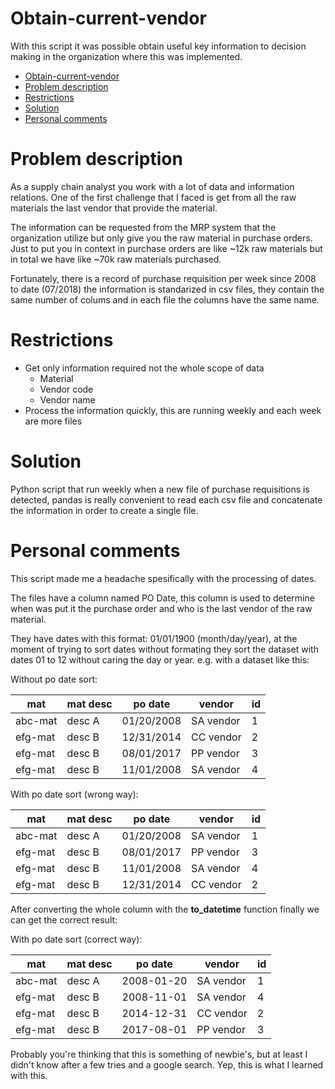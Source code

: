 # Obtain-current-vendor
With this script it was possible obtain useful key information to decision making in the organization where this was implemented.
- [Obtain-current-vendor](#obtain-current-vendor)
- [Problem description](#problem-description)
- [Restrictions](#restrictions)
- [Solution](#solution)
- [Personal comments](#personal-comments)

# Problem description
As a supply chain analyst you work with a lot of data and information relations. One of the first challenge that I faced is get from all the raw materials the last vendor that provide the material.

The information can be requested from the MRP system that the organization utilize but only give you the raw material in purchase orders. Just to put you in context in purchase orders are like ~12k raw materials but in total we have like ~70k raw materials purchased.

Fortunately, there is a record of purchase requisition per week since 2008 to date (07/2018) the information is standarized in csv files, they contain the same number of colums and in each file the columns have the same name.

# Restrictions
- Get only information required not the whole scope of data
    - Material
    - Vendor code
    - Vendor name
- Process the information quickly, this are running weekly and each week are more files

# Solution
Python script that run weekly when a new file of purchase requisitions is detected, pandas is really convenient to read each csv file and concatenate the information in order to create a single file.

# Personal comments
This script made me a headache spesifically with the processing of dates.

The files have a column named PO Date, this column is used to determine when was put it the purchase order and who is the last vendor of the raw material.

They have dates with this format: 01/01/1900 (month/day/year), at the moment of trying to sort dates without formating they sort the dataset with dates 01 to 12 without caring the day or year. e.g. with a dataset like this:

Without po date sort:

mat      | mat desc  | po date    | vendor    | id
----     | ----      | ----       | ----      | ----
abc-mat  | desc A    | 01/20/2008 | SA vendor | 1
efg-mat  | desc B    | 12/31/2014 | CC vendor | 2
efg-mat  | desc B    | 08/01/2017 | PP vendor | 3
efg-mat  | desc B    | 11/01/2008 | SA vendor | 4

With po date sort (wrong way):

mat      | mat desc  | po date    | vendor    | id
----     | ----      | ----       | ----      | ----
abc-mat  | desc A    | 01/20/2008 | SA vendor | 1
efg-mat  | desc B    | 08/01/2017 | PP vendor | 3
efg-mat  | desc B    | 11/01/2008 | SA vendor | 4
efg-mat  | desc B    | 12/31/2014 | CC vendor | 2

After converting the whole column with the **to_datetime** function finally we can get the correct result:

With po date sort (correct way):

mat      | mat desc  | po date    | vendor    | id
----     | ----      | ----       | ----      | ----
abc-mat  | desc A    | 2008-01-20 | SA vendor | 1
efg-mat  | desc B    | 2008-11-01 | SA vendor | 4
efg-mat  | desc B    | 2014-12-31 | CC vendor | 2
efg-mat  | desc B    | 2017-08-01 | PP vendor | 3

Probably you're thinking that this is something of newbie's, but at least I didn't know after a few tries and a google search. Yep, this is what I learned with this.